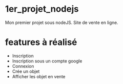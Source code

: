 # 1er_projet_nodejs
Mon premier projet sous nodeJS.
Site de vente en ligne.

# features à réalisé 
- Inscription
- Inscription sous un compte google
- Connexion
- Crée un objet 
- Afficher les objet en vente
